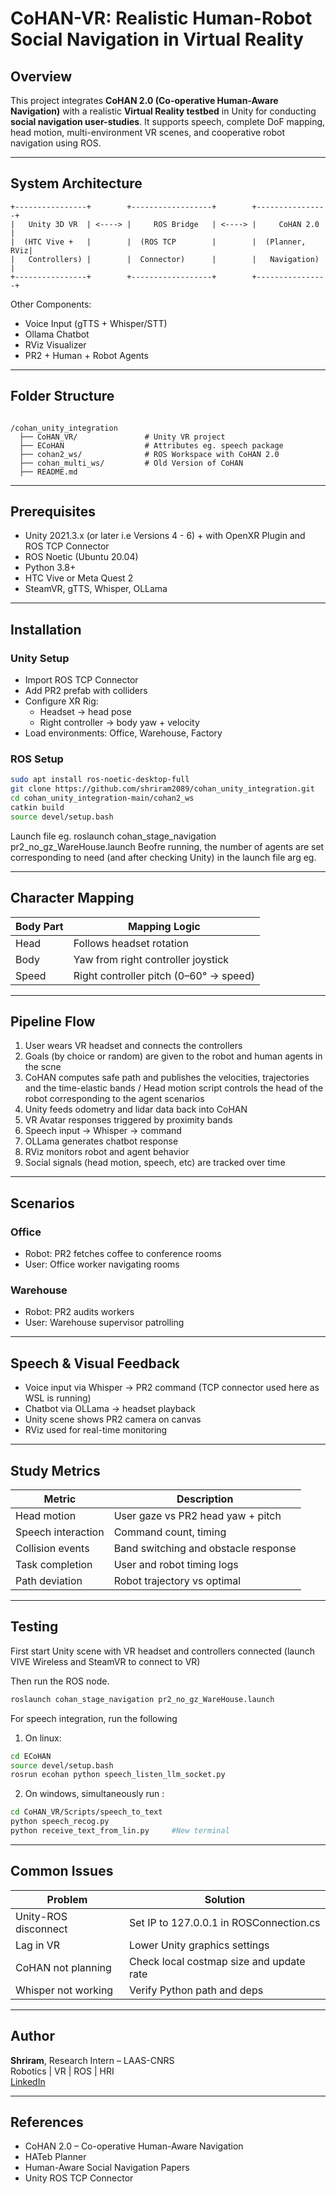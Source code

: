 # CoHAN-VR: Realistic Human-Robot Social Navigation in Virtual Reality

## Overview

This project integrates **CoHAN 2.0 (Co-operative Human-Aware Navigation)** with a realistic **Virtual Reality testbed** in Unity for conducting **social navigation user-studies**. It supports speech, complete DoF mapping, head motion, multi-environment VR scenes, and cooperative robot navigation using ROS.

---

## System Architecture

```
+----------------+        +------------------+        +----------------+
|   Unity 3D VR  | <----> |     ROS Bridge   | <----> |     CoHAN 2.0  |
|  (HTC Vive +   |        |  (ROS TCP        |        |  (Planner, RViz|
|   Controllers) |        |  Connector)      |        |   Navigation)  |
+----------------+        +------------------+        +----------------+
```

Other Components:
- Voice Input (gTTS + Whisper/STT)
- Ollama Chatbot
- RViz Visualizer
- PR2 + Human + Robot Agents

---

## Folder Structure

```

/cohan_unity_integration
  ├── CoHAN_VR/               # Unity VR project
  ├── ECoHAN                  # Attributes eg. speech package
  ├── cohan2_ws/              # ROS Workspace with CoHAN 2.0
  ├── cohan_multi_ws/         # Old Version of CoHAN
  ├── README.md
```

---

## Prerequisites

- Unity 2021.3.x (or later i.e Versions 4 - 6) + with OpenXR Plugin and ROS TCP Connector
- ROS Noetic (Ubuntu 20.04)
- Python 3.8+
- HTC Vive or Meta Quest 2
- SteamVR, gTTS, Whisper, OLLama

---

## Installation

### Unity Setup

- Import ROS TCP Connector
- Add PR2 prefab with colliders
- Configure XR Rig:
  - Headset → head pose
  - Right controller → body yaw + velocity
- Load environments: Office, Warehouse, Factory

### ROS Setup

```bash
sudo apt install ros-noetic-desktop-full
git clone https://github.com/shriram2089/cohan_unity_integration.git
cd cohan_unity_integration-main/cohan2_ws
catkin build
source devel/setup.bash
```
Launch file eg. roslaunch cohan_stage_navigation pr2_no_gz_WareHouse.launch
Beofre running, the number of agents are set corresponding to need (and after checking Unity) in the launch file arg  eg. <arg name="num_agents" default="18"/>

---

## Character Mapping

| Body Part   | Mapping Logic                         |
|-------------|----------------------------------------|
| Head        | Follows headset rotation               |
| Body        | Yaw from right controller joystick     |
| Speed       | Right controller pitch (0–60° → speed) |

---

## Pipeline Flow

1. User wears VR headset and connects the controllers
2. Goals (by choice or random) are given to the robot and human agents in the scne
3. CoHAN computes safe path and publishes the velocities, trajectories and the time-elastic bands / Head motion script controls the head of the robot corresponding to the agent scenarios
4. Unity feeds odometry and lidar data back into CoHAN
5. VR Avatar responses triggered by proximity bands
6. Speech input → Whisper → command
7. OLLama generates chatbot response
8. RViz monitors robot and agent behavior
9. Social signals (head motion, speech, etc) are tracked over time

---

## Scenarios

### Office

- Robot: PR2 fetches coffee to conference rooms
- User: Office worker navigating rooms

### Warehouse

- Robot: PR2 audits workers
- User: Warehouse supervisor patrolling

---

## Speech & Visual Feedback

- Voice input via Whisper → PR2 command (TCP connector used here as WSL is running)
- Chatbot via OLLama → headset playback
- Unity scene shows PR2 camera on canvas
- RViz used for real-time monitoring

---

## Study Metrics

| Metric            | Description                             |
|-------------------|-----------------------------------------|
| Head motion       | User gaze vs PR2 head yaw + pitch       |
| Speech interaction| Command count, timing                   |
| Collision events  | Band switching and obstacle response    |
| Task completion   | User and robot timing logs              |
| Path deviation    | Robot trajectory vs optimal             |

---

## Testing

First start Unity scene with VR headset and controllers connected (launch VIVE Wireless and SteamVR to connect to VR)

Then run the ROS node.

```bash
roslaunch cohan_stage_navigation pr2_no_gz_WareHouse.launch
```

For speech integration, run the following
1. On linux: 

```bash
cd ECoHAN 
source devel/setup.bash
rosrun ecohan python speech_listen_llm_socket.py 
```

2. On windows, simultaneously run :
```bash
cd CoHAN_VR/Scripts/speech_to_text
python speech_recog.py
python receive_text_from_lin.py     #New terminal 
```
---

##  Common Issues

| Problem                  | Solution                                |
|--------------------------|------------------------------------------|
| Unity-ROS disconnect     | Set IP to 127.0.0.1 in ROSConnection.cs  |
| Lag in VR                | Lower Unity graphics settings            |
| CoHAN not planning       | Check local costmap size and update rate |
| Whisper not working      | Verify Python path and deps              |

---

## Author

**Shriram**, Research Intern – LAAS-CNRS  
Robotics | VR | ROS | HRI  
[LinkedIn](https://www.linkedin.com/in/shriram-hari-a4a678209/)

---

## References

- CoHAN 2.0 – Co-operative Human-Aware Navigation  
- HATeb Planner  
- Human-Aware Social Navigation Papers  
- Unity ROS TCP Connector

